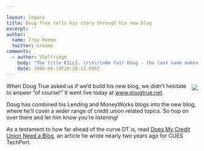 ```yaml
---

layout: legacy
title: Doug True tells his story through his new blog
excerpt: ''
author:
  name: Trey Reeme
  twitter: creeme
comments:
  - author: VSelfridge
    body: "The title KILLS. \r\n\r\nNo fair Doug - the last name makes it too easy! "
    date: 2006-06-19T20:20:13.000Z
---
```


<p><a href="http://www.dougtrue.net"><img src="/images/legacy/DT%20Screenshot.jpg" style="float:right; margin: 4px;"></a>When Doug True asked us if we&#8217;d build his new blog, we didn&#8217;t hesitate to answer &#8220;of course!&#8221;  It went live today at <a href="http://www.dougtrue.net">www.dougtrue.net</a>.</p>
<p>Doug has combined his Lending and MoneyWorks blogs into the new blog, where he&#8217;ll cover a wider range of credit union related topics.  So hop on over there and let him know you&#8217;re listening!</p>
<p>As a testament to how far ahead of the curve DT is, read <a href="http://www.cues.org/pls/cuesp/!cues1.main?section_id_in=3069666&#38;top_category_id_in=3069668&#38;this_object_id_in=7209690&#38;this_object_type_in=page&#38;this_parent_category_id_in=3070009&#38;proc_to_call_in=cues1.techport_template&#38;proc_this_object_type_in=page&#38;proc_this_parent_category_id_in=3070009&#38;proc_this_object_id_in=7209690&#38;proc_top_category_id_in=3069668&#38;proc_param1=n&#38;proc_param2=n">Does My Credit Union Need a Blog</a>, an article he wrote nearly two years ago for <span class="caps">CUES</span> TechPort.</p>